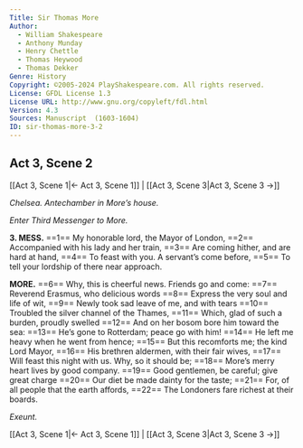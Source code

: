 ```yaml
---
Title: Sir Thomas More
Author: 
  - William Shakespeare
  - Anthony Munday
  - Henry Chettle
  - Thomas Heywood
  - Thomas Dekker
Genre: History
Copyright: ©2005-2024 PlayShakespeare.com. All rights reserved.
License: GFDL License 1.3
License URL: http://www.gnu.org/copyleft/fdl.html
Version: 4.3
Sources: Manuscript  (1603-1604)
ID: sir-thomas-more-3-2
---
```


## Act 3, Scene 2
[[Act 3, Scene 1|← Act 3, Scene 1]] | [[Act 3, Scene 3|Act 3, Scene 3 →]]

*Chelsea. Antechamber in More’s house.*

*Enter Third Messenger to More.*

**3. MESS.**
==1== My honorable lord, the Mayor of London,
==2== Accompanied with his lady and her train,
==3== Are coming hither, and are hard at hand,
==4== To feast with you. A servant’s come before,
==5== To tell your lordship of there near approach.

**MORE.**
==6== Why, this is cheerful news. Friends go and come:
==7== Reverend Erasmus, who delicious words
==8== Express the very soul and life of wit,
==9== Newly took sad leave of me, and with tears
==10== Troubled the silver channel of the Thames,
==11== Which, glad of such a burden, proudly swelled
==12== And on her bosom bore him toward the sea:
==13== He’s gone to Rotterdam; peace go with him!
==14== He left me heavy when he went from hence;
==15== But this recomforts me; the kind Lord Mayor,
==16== His brethren aldermen, with their fair wives,
==17== Will feast this night with us. Why, so it should be;
==18== More’s merry heart lives by good company.
==19== Good gentlemen, be careful; give great charge
==20== Our diet be made dainty for the taste;
==21== For, of all people that the earth affords,
==22== The Londoners fare richest at their boards.

*Exeunt.*

[[Act 3, Scene 1|← Act 3, Scene 1]] | [[Act 3, Scene 3|Act 3, Scene 3 →]]